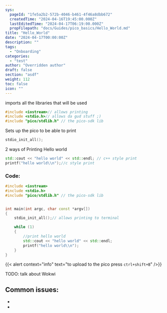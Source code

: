 ```yaml
---
sys:
  pageId: "1fe5a2b2-572b-4046-b461-4f46a8dbb672"
  createdTime: "2024-04-16T19:45:00.000Z"
  lastEditedTime: "2024-04-17T06:19:00.000Z"
  propFilepath: "docs/Guides/pico_basics/Hello_World.md"
title: "Hello_World"
date: "2024-04-17T00:00:00Z"
description: ""
tags:
  - "Onboarding"
categories:
  - "test"
author: "Overridden author"
draft: false
section: "asdf"
weight: 112
toc: false
icon: ""
---
```


imports all the libraries that will be used

```c++
#include <iostream>// allows printing
#include <stdio.h>// allows da gud stuff ;)
#include "pico/stdlib.h" // the pico-sdk lib

```

Sets up the pico to be able to print

```c++
stdio_init_all();

```

2 ways of Printing Hello world

```c++
std::cout << "hello world" << std::endl; // c++ style print
printf("hello world\\n");//c style print

```

### Code:

```c++
#include <iostream>
#include <stdio.h>
#include "pico/stdlib.h" // the pico-sdk lib


int main(int argc, char const *argv[])
{
    stdio_init_all();// allows printing to terminal

    while (1)
    {
        //print hello world
        std::cout << "hello world" << std::endl;
        printf("hello world\\n");
    }
}

```

{{< alert context="info" text="to upload to the pico press `ctrl+shift+B`" />}}

TODO: talk about Wokwi

## Common issues:

- 
- 
